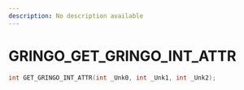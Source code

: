```yaml
---
description: No description available 
---
```


# GRINGO\_GET_GRINGO_INT_ATTR

```cpp
int GET_GRINGO_INT_ATTR(int _Unk0, int _Unk1, int _Unk2);
```